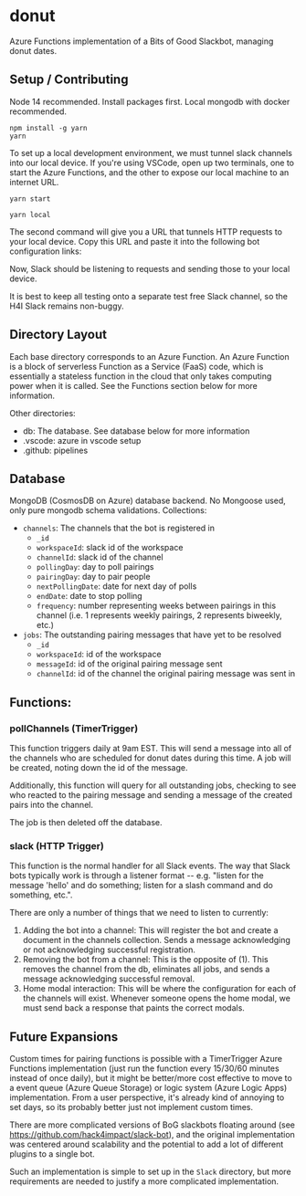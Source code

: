 # donut

Azure Functions implementation of a Bits of Good Slackbot, managing donut dates.

## Setup / Contributing

Node 14 recommended. Install packages first. Local mongodb with docker recommended.

```
npm install -g yarn
yarn
```

To set up a local development environment, we must tunnel slack channels into our local device. If you're using VSCode, open up two terminals, one to start the Azure Functions, and the other to expose our local machine to an internet URL.

```
yarn start
```

```
yarn local 
```

The second command will give you a URL that tunnels HTTP requests to your local device. Copy this URL and paste it into the following bot configuration links:

Now, Slack should be listening to requests and sending those to your local device.

It is best to keep all testing onto a separate test free Slack channel, so the H4I Slack remains non-buggy.

## Directory Layout

Each base directory corresponds to an Azure Function. An Azure Function is a block of serverless Function as a Service (FaaS) code, which is essentially a stateless function in the cloud that only takes computing power when it is called. See the Functions section below for more information.

Other directories:

* db: The database. See database below for more information
* .vscode: azure in vscode setup
* .github: pipelines

## Database

MongoDB (CosmosDB on Azure) database backend. No Mongoose used, only pure mongodb schema validations. Collections:

* `channels`: The channels that the bot is registered in
    * `_id`
    * `workspaceId`: slack id of the workspace
    * `channelId`: slack id of the channel
    * `pollingDay`: day to poll pairings
    * `pairingDay`: day to pair people
    * `nextPollingDate`: date for next day of polls
    * `endDate`: date to stop polling
    * `frequency`: number representing weeks between pairings in this channel (i.e. 1 represents weekly pairings, 2 represents biweekly, etc.)
* `jobs`: The outstanding pairing messages that have yet to be resolved
    * `_id`
    * `workspaceId`: id of the workspace
    * `messageId`: id of the original pairing message sent
    * `channelId`: id of the channel the original pairing message was sent in


## Functions:

### pollChannels (TimerTrigger)

This function triggers daily at 9am EST. This will send a message into all of the channels who are scheduled for donut dates during this time. A job will be created, noting down the id of the message.

Additionally, this function will query for all outstanding jobs, checking to see who reacted to the pairing message and sending a message of the created pairs into the channel.

The job is then deleted off the database.

### slack (HTTP Trigger)

This function is the normal handler for all Slack events. The way that Slack bots typically work is through a listener format -- e.g. "listen for the message 'hello' and do something; listen for a slash command and do something, etc.".

There are only a number of things that we need to listen to currently:

1. Adding the bot into a channel: This will register the bot and create a document in the channels collection. Sends a message acknowledging or not acknowledging successful registration.
2. Removing the bot from a channel: This is the opposite of (1). This removes the channel from the db, eliminates all jobs, and sends a message acknowledging successful removal.
3. Home modal interaction: This will be where the configuration for each of the channels will exist. Whenever someone opens the home modal, we must send back a response that paints the correct modals.

## Future Expansions

Custom times for pairing functions is possible with a TimerTrigger Azure Functions implementation (just run the function every 15/30/60 minutes instead of once daily), but it might be better/more cost effective to move to a event queue (Azure Queue Storage) or logic system (Azure Logic Apps) implementation. From a user perspective, it's already kind of annoying to set days, so its probably better just not implement custom times.

There are more complicated versions of BoG slackbots floating around (see https://github.com/hack4impact/slack-bot), and the original implementation was centered around scalability and the potential to add a lot of different plugins to a single bot.

Such an implementation is simple to set up in the `Slack` directory, but more requirements are needed to justify a more complicated implementation.
